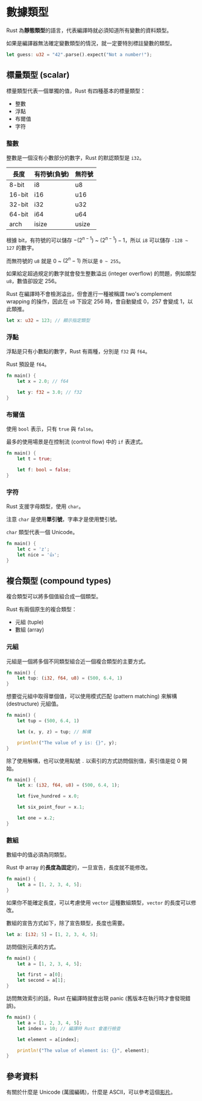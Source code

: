 # 數據類型

Rust 為**靜態類型**的語言，代表編譯時就必須知道所有變數的資料類型。

如果是編譯器無法確定變數類型的情況，就一定要特別標註變數的類型。

```rust
let guess: u32 = "42".parse().expect("Not a number!");
```

## 標量類型 (scalar)

標量類型代表一個單獨的值，Rust 有四種基本的標量類型：

- 整數
- 浮點
- 布爾值
- 字符

### 整數

整數是一個沒有小數部分的數字，Rust 的默認類型是 `i32`。

| 長度   | 有符號(負號) | 無符號 |
| ------ | ------------ | ------ |
| 8-bit  | i8           | u8     |
| 16-bit | i16          | u16    |
| 32-bit | i32          | u32    |
| 64-bit | i64          | u64    |
| arch   | isize        | usize  |

根據 bit，有符號的可以儲存 $-(2^{n - 1})$ ~ $(2^{n - 1}) - 1$，所以 `i8` 可以儲存 `-128 ~ 127` 的數字。

而無符號的 `u8` 就是 0 ~ $(2^n - 1)$ 所以是 `0 ~ 255`。

如果給定超過規定的數字就會發生整數溢出 (integer overflow) 的問題，例如類型 `u8`，數值卻設定 256。

Rust 在編譯時不會檢測溢出，但會進行一種被稱謂 two's complement wrapping 的操作，因此在 `u8` 下設定 256 時，會自動變成 0，257 會變成 1，以此類推。

```rust
let x: u32 = 123; // 顯示指定類型
```

### 浮點

浮點是只有小數點的數字，Rust 有兩種，分別是 `f32` 與 `f64`。

Rust 預設是 `f64`。

```rust
fn main() {
    let x = 2.0; // f64

    let y: f32 = 3.0; // f32
}
```

### 布爾值

使用 `bool` 表示，只有 `true` 與 `false`。

最多的使用場景是在控制流 (control flow) 中的 `if` 表達式。

```rust
fn main() {
    let t = true;

    let f: bool = false;
}
```

### 字符

Rust 支援字母類型，使用 `char`。

注意 `char` 是使用**單引號**，字串才是使用雙引號。

`char` 類型代表一個 Unicode。

```rust
fn main() {
    let c = 'z';
    let nice = '👍';
}
```

## 複合類型 (compound types)

複合類型可以將多個值組合成一個類型。

Rust 有兩個原生的複合類型：

- 元組 (tuple)
- 數組 (array)

### 元組

元組是一個將多個不同類型組合近一個複合類型的主要方式。

```rust
fn main() {
    let tup: (i32, f64, u8) = (500, 6.4, 1)
}
```

想要從元組中取得單個值，可以使用模式匹配 (pattern matching) 來解構 (destructure) 元組值。

```rust
fn main() {
    let tup = (500, 6.4, 1)

    let (x, y, z) = tup; // 解構

    println!("The value of y is: {}", y);
}
```

除了使用解構，也可以使用點號 `.` 以索引的方式訪問個別值，索引值是從 0 開始。

```rust
fn main() {
    let x: (i32, f64, u8) = (500, 6.4, 1);

    let five_hundred = x.0;

    let six_point_four = x.1;

    let one = x.2;
}
```

### 數組

數組中的值必須為同類型。

Rust 中 array 的**長度為固定**的，一旦宣告，長度就不能修改。

```rust
fn main() {
    let a = [1, 2, 3, 4, 5];
}
```

如果你不能確定長度，可以考慮使用 `vector` 這種數組類型，`vector` 的長度可以修改。

數組的宣告方式如下，除了宣告類型，長度也需要。

```rust
let a: [i32; 5] = [1, 2, 3, 4, 5];
```

訪問個別元素的方式。

```rust
fn main() {
    let a = [1, 2, 3, 4, 5];

    let first = a[0];
    let second = a[1];
}
```

訪問無效索引的話，Rust 在編譯時就會出現 panic (舊版本在執行時才會發現錯誤)。

```rust
fn main() {
    let a = [1, 2, 3, 4, 5];
    let index = 10; // 編譯時 Rust 會進行檢查

    let element = a[index];

    println!("The value of element is: {}", element);
}
```

## 參考資料

有關於什麼是 Unicode (萬國編碼)，什麼是 ASCII，可以參考這個[影片](https://www.youtube.com/watch?v=zSstXi-j7Qc)。
